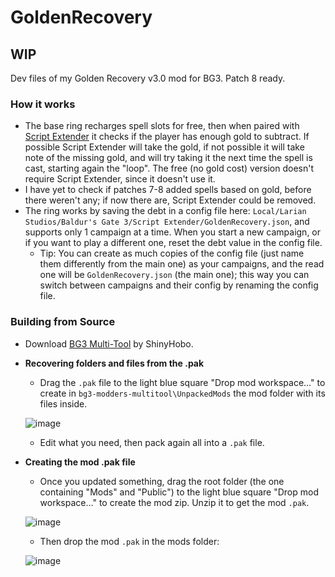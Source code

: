 # GoldenRecovery
## WIP
Dev files of my Golden Recovery v3.0 mod for BG3. Patch 8 ready.


### How it works
- The base ring recharges spell slots for free, then when paired with [Script Extender](https://github.com/Norbyte/bg3se/releases/latest) it checks if the player has enough gold to subtract. If possible Script Extender will take the gold, if not possible it will take note of the missing gold, and will try taking it the next time the spell is cast, starting again the "loop". The free (no gold cost) version doesn't require Script Extender, since it doesn't use it.
- I have yet to check if patches 7-8 added spells based on gold, before there weren't any; if now there are, Script Extender could be removed.
- The ring works by saving the debt in a config file here: `Local/Larian Studios/Baldur's Gate 3/Script Extender/GoldenRecovery.json`, and supports only 1 campaign at a time. When you start a new campaign, or if you want to play a different one, reset the debt value in the config file.
  - Tip: You can create as much copies of the config file (just name them differently from the main one) as your campaigns, and the read one will be `GoldenRecovery.json` (the main one); this way you can switch between campaigns and their config by renaming the config file.

### Building from Source
- Download [BG3 Multi-Tool](https://github.com/ShinyHobo/BG3-Modders-Multitool/wiki/Installation) by ShinyHobo.
- **Recovering folders and files from the .pak**
  - Drag the `.pak` file to the light blue square "Drop mod workspace..." to create in `bg3-modders-multitool\UnpackedMods` the mod folder with its files inside.

  ![image](https://github.com/user-attachments/assets/21dd28ae-446d-49b7-a54d-dc8e40aca9a5)

  - Edit what you need, then pack again all into a `.pak` file.
  
- **Creating the mod .pak file**
  - Once you updated something, drag the root folder (the one containing "Mods" and "Public") to the light blue square "Drop mod workspace..." to create the mod zip. Unzip it to get the mod `.pak`.

  ![image](https://github.com/user-attachments/assets/21dd28ae-446d-49b7-a54d-dc8e40aca9a5)

  - Then drop the mod `.pak` in the mods folder:

  ![image](https://github.com/user-attachments/assets/eb519079-7409-49af-ba73-fe2fc5d48d5c)
